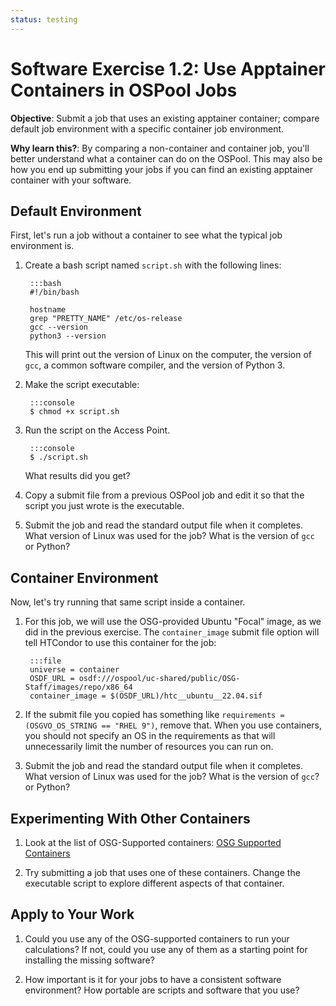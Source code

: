 ```yaml
---
status: testing
---
```


<style type="text/css"> pre em { font-style: normal; background-color: yellow; } pre strong { font-style: normal; font-weight: bold; color: \#008; } </style>

Software Exercise 1.2: Use Apptainer Containers in OSPool Jobs
============================================================

**Objective**: Submit a job that uses an existing apptainer container; compare default 
job environment with a specific container job environment. 

**Why learn this?**: By comparing a non-container and container job, you'll better 
understand what a container can do on the OSPool. This may also be how you end up 
submitting your jobs if you can find an existing apptainer container with your software. 


Default Environment
-------------------

First, let's run a job without a container to see what the typical job environment is. 

1. Create a bash script named `script.sh` with the following lines: 

		:::bash
		#!/bin/bash
	
		hostname
		grep "PRETTY_NAME" /etc/os-release 
		gcc --version
		python3 --version
	
	This will print out the version of Linux on the computer, the version 
	of `gcc`, a common software compiler, and the version of Python 3. 

1. Make the script executable:

		:::console
		$ chmod +x script.sh

1. Run the script on the Access Point.

		:::console
		$ ./script.sh

	What results did you get? 

1. Copy a submit file from a previous OSPool job and edit it so that the 
script you just wrote is the executable. 

1. Submit the job and read the standard output file when it completes. What version 
of Linux was used for the job? What is the version of `gcc` or Python? 

Container Environment
---------------------

Now, let's try running that same script inside a container. 

1. For this job, we will use the OSG-provided Ubuntu "Focal" image, as we did in the previous exercise. The `container_image` submit file option will tell HTCondor to use this container for the job: 

		:::file
		universe = container
        OSDF_URL = osdf:///ospool/uc-shared/public/OSG-Staff/images/repo/x86_64
		container_image = $(OSDF_URL)/htc__ubuntu__22.04.sif
   
1. If the submit file you copied has something like `requirements = (OSGVO_OS_STRING == "RHEL 9")`, remove that. When you use containers, you should not specify an OS in the requirements as that will unnecessarily limit the number of resources you can run on.

1. Submit the job and read the standard output file when it completes. 
What version of Linux was used for the job? What is the version of `gcc`? or Python? 

Experimenting With Other Containers
-------------

1. Look at the list of OSG-Supported containers: [OSG Supported Containers](https://portal.osg-htc.org/documentation/htc_workloads/using_software/available-containers-list/)

1. Try submitting a job that uses one of these containers. Change the executable 
script to explore different aspects of that container. 

Apply to Your Work
------------------

1. Could you use any of the OSG-supported containers to run your calculations?
   If not, could you use any of them as a starting point for installing the missing software?

1. How important is it for your jobs to have a consistent software environment? 
   How portable are scripts and software that you use?


